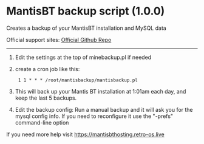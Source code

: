 # MantisBT backup script (1.0.0)
Creates a backup of your MantisBT installation and MySQL data

Official support sites: [Official Github Repo](https://github.com/fstltna/mantisbackup)

---

1. Edit the settings at the top of minebackup.pl if needed
2. create a cron job like this:

        1 1 * * * /root/mantisbackup/mantisbackup.pl

3. This will back up your Mantis BT installation at 1:01am each day, and keep the last 5 backups.

4. Edit the backup config:
 	Run a manual backup and it will ask you for the mysql config info. If you need to reconfigure it use the "-prefs" command-line option

If you need more help visit https://mantisbthosting.retro-os.live
